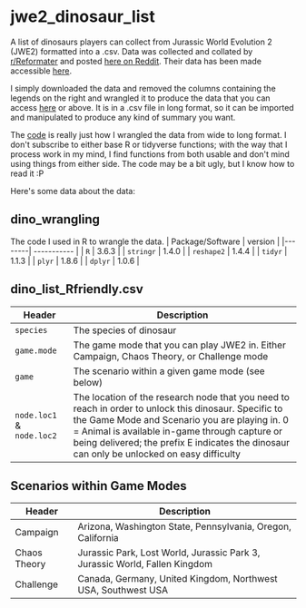 # jwe2_dinosaur_list
A list of dinosaurs players can collect from Jurassic World Evolution 2 (JWE2) formatted into a .csv. Data was collected and collated by [r/Reformater](https://www.reddit.com/user/Reformater/) and posted [here on Reddit](https://www.reddit.com/r/jurassicworldevo/comments/r30iz8/spreadsheet_detailing_how_to_unlock_every/). Their data has been made accessible [here](https://docs.google.com/spreadsheets/d/1TCE6igXMHr_OSvqULKU2dqDBft_v8goaqsdZXiC9xLU/edit?usp=sharing).

I simply downloaded the data and removed the columns containing the legends on the right and wrangled it to produce the data that you can access [here](https://raw.githubusercontent.com/lalochezic/jwe2_dinosaur_list/main/dino_list_Rfriendly.csv) or above. It is in a .csv file in long format, so it can be imported and manipulated to produce any kind of summary you want.

The [code](https://raw.githubusercontent.com/lalochezic/jwe2_dinosaur_list/main/dino_wrangling) is really just how I wrangled the data from wide to long format. I don't subscribe to either base R or tidyverse functions; with the way that I process work in my mind, I find functions from both usable and don't mind using things from either side. The code may be a bit ugly, but I know how to read it :P

Here's some data about the data:
## dino_wrangling
The code I used in R to wrangle the data.
| Package/Software | version |
|--------| ----------- |
| <code>R</code> | 3.6.3 |
| <code>stringr</code> | 1.4.0 |
| <code>reshape2</code> | 1.4.4 |
| <code>tidyr</code> | 1.1.3 |
| <code>plyr</code> | 1.8.6 |
| <code>dplyr</code> | 1.0.6 |

## dino_list_Rfriendly.csv
| Header | Description |
|--------| ----------- |
| <code>species</code> | The species of dinosaur |
| <code>game.mode</code> | The game mode that you can play JWE2 in. Either Campaign, Chaos Theory, or Challenge mode |
| <code>game</code> | The scenario within a given game mode (see below) |
| <code>node.loc1</code> & <code>node.loc2</code> | The location of the research node that you need to reach in order to unlock this dinosaur. Specific to the Game Mode and Scenario you are playing in. 0 = Animal is available in-game through capture or being delivered; the prefix E indicates the dinosaur can only be unlocked on easy difficulty|

## Scenarios within Game Modes
| Header | Description |
|--------| ----------- |
| Campaign | Arizona, Washington State, Pennsylvania, Oregon, California |
| Chaos Theory | Jurassic Park, Lost World, Jurassic Park 3, Jurassic World, Fallen Kingdom |
| Challenge | Canada, Germany, United Kingdom, Northwest USA, Southwest USA |

